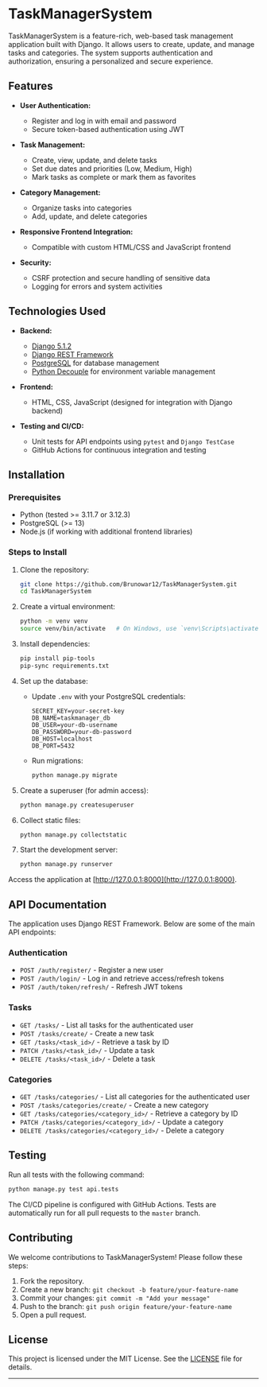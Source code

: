 # TaskManagerSystem

TaskManagerSystem is a feature-rich, web-based task management application built with Django. It allows users to create, update, and manage tasks and categories. The system supports authentication and authorization, ensuring a personalized and secure experience.

## Features

- **User Authentication:**
  - Register and log in with email and password
  - Secure token-based authentication using JWT
  
- **Task Management:**
  - Create, view, update, and delete tasks
  - Set due dates and priorities (Low, Medium, High)
  - Mark tasks as complete or mark them as favorites

- **Category Management:**
  - Organize tasks into categories
  - Add, update, and delete categories

- **Responsive Frontend Integration:**
  - Compatible with custom HTML/CSS and JavaScript frontend

- **Security:**
  - CSRF protection and secure handling of sensitive data
  - Logging for errors and system activities

## Technologies Used

- **Backend:**
  - [Django 5.1.2](https://www.djangoproject.com/)
  - [Django REST Framework](https://www.django-rest-framework.org/)
  - [PostgreSQL](https://www.postgresql.org/) for database management
  - [Python Decouple](https://pypi.org/project/python-decouple/) for environment variable management

- **Frontend:**
  - HTML, CSS, JavaScript (designed for integration with Django backend)

- **Testing and CI/CD:**
  - Unit tests for API endpoints using `pytest` and `Django TestCase`
  - GitHub Actions for continuous integration and testing
 
## Installation

### Prerequisites
- Python (tested >= 3.11.7 or 3.12.3)
- PostgreSQL (>= 13)
- Node.js (if working with additional frontend libraries)

### Steps to Install
1. Clone the repository:
   ```bash
   git clone https://github.com/Brunowar12/TaskManagerSystem.git
   cd TaskManagerSystem
   ```

2. Create a virtual environment:
   ```bash
   python -m venv venv
   source venv/bin/activate   # On Windows, use `venv\Scripts\activate`
   ```

3. Install dependencies:
   ```bash
   pip install pip-tools
   pip-sync requirements.txt
   ```

4. Set up the database:
   - Update `.env` with your PostgreSQL credentials:
     ```env
     SECRET_KEY=your-secret-key
     DB_NAME=taskmanager_db
     DB_USER=your-db-username
     DB_PASSWORD=your-db-password
     DB_HOST=localhost
     DB_PORT=5432
     ```
   - Run migrations:
     ```bash
     python manage.py migrate
     ```

5. Create a superuser (for admin access):
   ```bash
   python manage.py createsuperuser
   ```

6. Collect static files:
   ```bash
   python manage.py collectstatic
   ```

7. Start the development server:
   ```bash
   python manage.py runserver
   ```

Access the application at [http://127.0.0.1:8000](http://127.0.0.1:8000).

## API Documentation

The application uses Django REST Framework. Below are some of the main API endpoints:

### **Authentication**
- `POST /auth/register/` - Register a new user
- `POST /auth/login/` - Log in and retrieve access/refresh tokens
- `POST /auth/token/refresh/` - Refresh JWT tokens

### **Tasks**
- `GET /tasks/` - List all tasks for the authenticated user
- `POST /tasks/create/` - Create a new task
- `GET /tasks/<task_id>/` - Retrieve a task by ID
- `PATCH /tasks/<task_id>/` - Update a task
- `DELETE /tasks/<task_id>/` - Delete a task

### **Categories**
- `GET /tasks/categories/` - List all categories for the authenticated user
- `POST /tasks/categories/create/` - Create a new category
- `GET /tasks/categories/<category_id>/` - Retrieve a category by ID
- `PATCH /tasks/categories/<category_id>/` - Update a category
- `DELETE /tasks/categories/<category_id>/` - Delete a category

## Testing

Run all tests with the following command:
```bash
python manage.py test api.tests
```

The CI/CD pipeline is configured with GitHub Actions. Tests are automatically run for all pull requests to the `master` branch.

## Contributing

We welcome contributions to TaskManagerSystem! Please follow these steps:
1. Fork the repository.
2. Create a new branch: `git checkout -b feature/your-feature-name`
3. Commit your changes: `git commit -m "Add your message"`
4. Push to the branch: `git push origin feature/your-feature-name`
5. Open a pull request.

## License

This project is licensed under the MIT License. See the [LICENSE](LICENSE) file for details.

---
